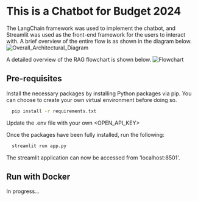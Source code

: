 # This is a Chatbot for Budget 2024
The LangChain framework was used to implement the chatbot, and Streamlit was used as the front-end framework for the users to interact with.
A brief overview of the entire flow is as shown in the diagram below.
![Overall_Architectural_Diagram](https://github.com/user-attachments/assets/3a6773f6-4161-4175-a2a2-6a55c81a444f)

A detailed overview of the RAG flowchart is shown below.
![Flowchart](https://github.com/user-attachments/assets/5ed20f11-86e9-48ae-91a9-af6bc1dd5862)  

## Pre-requisites  
Install the necessary packages by installing Python packages via pip. You can choose to create your own virtual environment before doing so.

```bash
  pip install -r requirements.txt
  ```

Update the .env file with your own <OPEN_API_KEY>

Once the packages have been fully installed, run the following:
```bash
  streamlit run app.py
  ```
The streamlit application can now be accessed from 'localhost:8501'. 

## Run with Docker

In progress...
